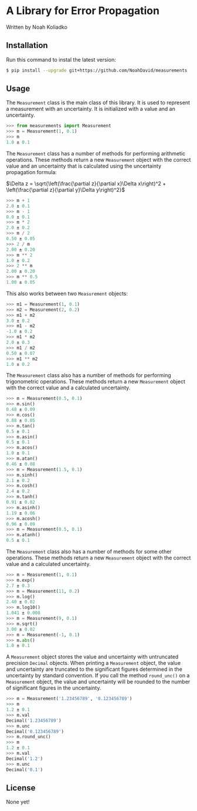 # A Library for Error Propagation

Written by Noah Koliadko

## Installation

Run this command to instal the latest version:

``` sh
$ pip install --upgrade git+https://github.com/NoahDavid/measurements
```

## Usage

The `Measurement` class is the main class of this library. It is used to represent a measurement with an uncertainty. It is initialized with a value and an uncertainty.

``` python
>>> from measurements import Measurement
>>> m = Measurement(1, 0.1)
>>> m
1.0 ± 0.1
```

The `Measurement` class has a number of methods for performing arithmetic operations. These methods return a new `Measurement` object with the correct value and an uncertainty that is calculated using the uncertainty propagation formula:

$\Delta z = \sqrt{\left(\frac{\partial z}{\partial x}\Delta x\right)^2 + \left(\frac{\partial z}{\partial y}\Delta y\right)^2}$

``` python
>>> m + 1
2.0 ± 0.1
>>> m - 1
0.0 ± 0.1
>>> m * 2
2.0 ± 0.2
>>> m / 2
0.50 ± 0.05
>>> 2 / m
2.00 ± 0.20
>>> m ** 2
1.0 ± 0.2
>>> 2 ** m
2.00 ± 0.20
>>> m ** 0.5
1.00 ± 0.05
```

This also works between two `Measurement` objects:

``` python
>>> m1 = Measurement(1, 0.1)
>>> m2 = Measurement(2, 0.2)
>>> m1 + m2
3.0 ± 0.2
>>> m1 - m2
-1.0 ± 0.2
>>> m1 * m2
2.0 ± 0.3
>>> m1 / m2
0.50 ± 0.07
>>> m1 ** m2
1.0 ± 0.2
```

The `Measurement` class also has a number of methods for performing trigonometric operations. These methods return a new `Measurement` object with the correct value and a calculated uncertainty.

``` python
>>> m = Measurement(0.5, 0.1)
>>> m.sin()
0.48 ± 0.09
>>> m.cos()
0.88 ± 0.05
>>> m.tan()
0.5 ± 0.1
>>> m.asin()
0.5 ± 0.1
>>> m.acos()
1.0 ± 0.1
>>> m.atan()
0.46 ± 0.08
>>> m = Measurement(1.5, 0.1)
>>> m.sinh()
2.1 ± 0.2
>>> m.cosh()
2.4 ± 0.2
>>> m.tanh()
0.91 ± 0.02
>>> m.asinh()
1.19 ± 0.06
>>> m.acosh()
0.96 ± 0.09
>>> m = Measurement(0.5, 0.1)
>>> m.atanh()
0.5 ± 0.1
```

The `Measurement` class also has a number of methods for some other operations. These methods return a new `Measurement` object with the correct value and a calculated uncertainty.

``` python
>>> m = Measurement(1, 0.1)
>>> m.exp()
2.7 ± 0.3
>>> m = Measurement(11, 0.2)
>>> m.log()
2.40 ± 0.02
>>> m.log10()
1.041 ± 0.008
>>> m = Measurement(9, 0.1)
>>> m.sqrt()
3.00 ± 0.02
>>> m = Measurement(-1, 0.1)
>>> m.abs()
1.0 ± 0.1
```

A `Measurement` object stores the value and uncertainty with untruncated precision `Decimal` objects. When printing a `Measurement` object, the value and uncertainty are truncated to the significant figures determined in the uncertainty by standard convention. If you call the method `round_unc()` on a `Measurement` object, the value and uncertainty will be rounded to the number of significant figures in the uncertainty.

``` python
>>> m = Measurement('1.23456789', '0.123456789')
>>> m
1.2 ± 0.1
>>> m.val
Decimal('1.23456789')
>>> m.unc
Decimal('0.123456789')
>>> m.round_unc()
>>> m
1.2 ± 0.1
>>> m.val
Decimal('1.2')
>>> m.unc
Decimal('0.1')
```

## License

None yet!